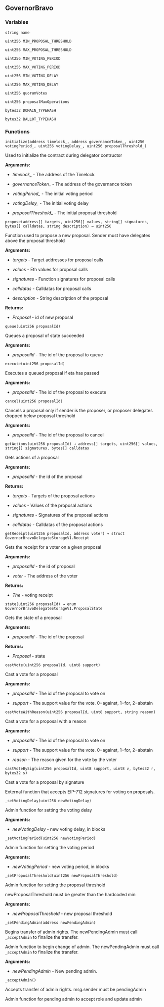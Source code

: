 ## GovernorBravo





### Variables
```solidity
string name
```



```solidity
uint256 MIN_PROPOSAL_THRESHOLD
```



```solidity
uint256 MAX_PROPOSAL_THRESHOLD
```



```solidity
uint256 MIN_VOTING_PERIOD
```



```solidity
uint256 MAX_VOTING_PERIOD
```



```solidity
uint256 MIN_VOTING_DELAY
```



```solidity
uint256 MAX_VOTING_DELAY
```



```solidity
uint256 quorumVotes
```



```solidity
uint256 proposalMaxOperations
```



```solidity
bytes32 DOMAIN_TYPEHASH
```



```solidity
bytes32 BALLOT_TYPEHASH
```




### Functions
```solidity
initialize(address timelock_, address governanceToken_, uint256 votingPeriod_, uint256 votingDelay_, uint256 proposalThreshold_)
```

Used to initialize the contract during delegator contructor




**Arguments:**
- *timelock_* - The address of the Timelock

- *governanceToken_* - The address of the governance token

- *votingPeriod_* - The initial voting period

- *votingDelay_* - The initial voting delay

- *proposalThreshold_* - The initial proposal threshold

```solidity
propose(address[] targets, uint256[] values, string[] signatures, bytes[] calldatas, string description) → uint256
```

Function used to propose a new proposal. Sender must have delegates above the proposal threshold




**Arguments:**
- *targets* - Target addresses for proposal calls

- *values* - Eth values for proposal calls

- *signatures* - Function signatures for proposal calls

- *calldatas* - Calldatas for proposal calls

- *description* - String description of the proposal


**Returns:**
- *Proposal* - id of new proposal

```solidity
queue(uint256 proposalId)
```

Queues a proposal of state succeeded




**Arguments:**
- *proposalId* - The id of the proposal to queue

```solidity
execute(uint256 proposalId)
```

Executes a queued proposal if eta has passed




**Arguments:**
- *proposalId* - The id of the proposal to execute

```solidity
cancel(uint256 proposalId)
```

Cancels a proposal only if sender is the proposer, or proposer delegates dropped below proposal threshold




**Arguments:**
- *proposalId* - The id of the proposal to cancel

```solidity
getActions(uint256 proposalId) → address[] targets, uint256[] values, string[] signatures, bytes[] calldatas
```

Gets actions of a proposal




**Arguments:**
- *proposalId* - the id of the proposal


**Returns:**
- *targets* - Targets of the proposal actions

- *values* - Values of the proposal actions

- *signatures* - Signatures of the proposal actions

- *calldatas* - Calldatas of the proposal actions

```solidity
getReceipt(uint256 proposalId, address voter) → struct GovernorBravoDelegateStorageV1.Receipt
```

Gets the receipt for a voter on a given proposal




**Arguments:**
- *proposalId* - the id of proposal

- *voter* - The address of the voter


**Returns:**
- *The* - voting receipt

```solidity
state(uint256 proposalId) → enum GovernorBravoDelegateStorageV1.ProposalState
```

Gets the state of a proposal




**Arguments:**
- *proposalId* - The id of the proposal


**Returns:**
- *Proposal* - state

```solidity
castVote(uint256 proposalId, uint8 support)
```

Cast a vote for a proposal




**Arguments:**
- *proposalId* - The id of the proposal to vote on

- *support* - The support value for the vote. 0=against, 1=for, 2=abstain

```solidity
castVoteWithReason(uint256 proposalId, uint8 support, string reason)
```

Cast a vote for a proposal with a reason




**Arguments:**
- *proposalId* - The id of the proposal to vote on

- *support* - The support value for the vote. 0=against, 1=for, 2=abstain

- *reason* - The reason given for the vote by the voter

```solidity
castVoteBySig(uint256 proposalId, uint8 support, uint8 v, bytes32 r, bytes32 s)
```

Cast a vote for a proposal by signature


External function that accepts EIP-712 signatures for voting on proposals.

```solidity
_setVotingDelay(uint256 newVotingDelay)
```

Admin function for setting the voting delay




**Arguments:**
- *newVotingDelay* - new voting delay, in blocks

```solidity
_setVotingPeriod(uint256 newVotingPeriod)
```

Admin function for setting the voting period




**Arguments:**
- *newVotingPeriod* - new voting period, in blocks

```solidity
_setProposalThreshold(uint256 newProposalThreshold)
```

Admin function for setting the proposal threshold


newProposalThreshold must be greater than the hardcoded min


**Arguments:**
- *newProposalThreshold* - new proposal threshold

```solidity
_setPendingAdmin(address newPendingAdmin)
```

Begins transfer of admin rights. The newPendingAdmin must call `_acceptAdmin` to finalize the transfer.


Admin function to begin change of admin. The newPendingAdmin must call `_acceptAdmin` to finalize the transfer.


**Arguments:**
- *newPendingAdmin* - New pending admin.

```solidity
_acceptAdmin()
```

Accepts transfer of admin rights. msg.sender must be pendingAdmin


Admin function for pending admin to accept role and update admin

